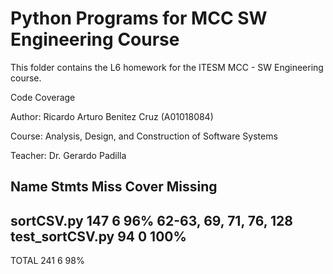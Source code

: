 # Python Programs for MCC SW Engineering Course

This folder contains the L6 homework for the ITESM MCC - SW Engineering course.

Code Coverage

Author: Ricardo Arturo Benitez Cruz (A01018084)

Course: Analysis, Design, and Construction of Software Systems

Teacher: Dr. Gerardo Padilla


Name              Stmts   Miss  Cover   Missing
-----------------------------------------------
sortCSV.py          147      6    96%   62-63, 69, 71, 76, 128
test_sortCSV.py      94      0   100%
-----------------------------------------------
TOTAL               241      6    98%
